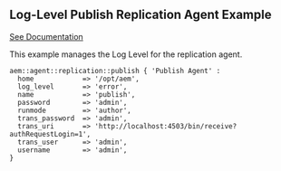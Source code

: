 ## Log-Level Publish Replication Agent Example

[See Documentation](https://docs.adobe.com/docs/en/aem/6-2/deploy/configuring/replication.html#Configuring%20your%20Replication%20Agents)

This example manages the Log Level for the replication agent.

~~~ puppet
aem::agent::replication::publish { 'Publish Agent' :
  home            => '/opt/aem',
  log_level       => 'error',
  name            => 'publish',
  password        => 'admin',
  runmode         => 'author',
  trans_password  => 'admin',
  trans_uri       => 'http://localhost:4503/bin/receive?authRequestLogin=1',
  trans_user      => 'admin',
  username        => 'admin',
}
~~~
